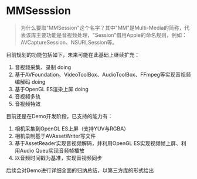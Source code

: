 # MMSesssion
>为什么要取"MMSession"这个名字？其中"MM"是Multi-Media的简称，代表该库主要功能是音视频处理，"Session"借用Apple的命名规则，例如：AVCaptureSession、NSURLSession等。

目前规划的功能包括如下，未来可能在此基础上继续扩充：
1. 音视频采集、录制 doing
2. 基于AVFoundation、VideoToolBox、AudioToolBox、FFmpeg等实现音视频编解码 doing
3. 基于OpenGL ES渲染上屏 doing
4. 音视频多轨
5. 音视频特效


目前还是在Demo开发阶段，已支持的能力有：
1. 相机采集到OpenGL ES上屏（支持YUV与RGBA）
2. 相机录制基于AVAssetWriter写文件
3. 基于AssetReader实现音视频解码，并利用OpenGL ES实现视频帧上屏、利用Audio Queu实现音频帧播放
4. 以音频时间戳为基准，实现音视频同步

后续会对Demo进行详细全面的归纳总结，以第三方库的形式给出
